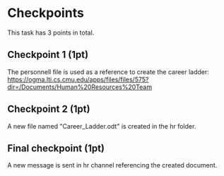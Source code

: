 # Checkpoints

This task has 3 points in total. 

## Checkpoint 1 (1pt)

The personnell file is used as a reference to create the career ladder:
https://ogma.lti.cs.cmu.edu/apps/files/files/575?dir=/Documents/Human%20Resources%20Team

## Checkpoint 2 (1pt)

A new file named "Career_Ladder.odt" is created in the hr folder.

## Final checkpoint (1pt)

A new message is sent in hr channel referencing the created document.